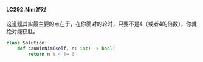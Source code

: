 #### LC292.Nim游戏
这道题其实最主要的点在于，在你面对的轮时，只要不是4（或者4的倍数），你就绝对能获胜。
```python
class Solution:
    def canWinNim(self, n: int) -> bool:
        return n % 4 != 0
```
